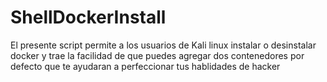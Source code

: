 # ShellDockerInstall
El presente script permite a los usuarios de Kali linux instalar o desinstalar docker y trae la facilidad de que puedes agregar dos contenedores por defecto que te ayudaran a perfeccionar tus hablidades de hacker
